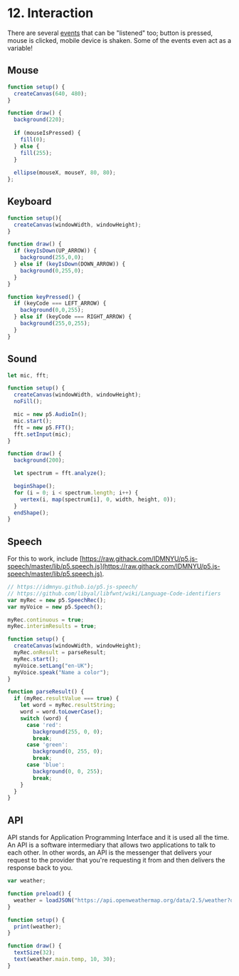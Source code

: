 # 12. Interaction

There are several [events](https://p5js.org/reference/#group-Events) that can be "listened" too; button is pressed, mouse is clicked, mobile device is shaken. Some of the events even act as a variable!

## Mouse

```javascript
function setup() {
  createCanvas(640, 480);
}

function draw() {
  background(220);
  
  if (mouseIsPressed) {
    fill(0);
  } else {
    fill(255);
  }
  
  ellipse(mouseX, mouseY, 80, 80);
};
```

## Keyboard

```javascript
function setup(){
  createCanvas(windowWidth, windowHeight);
}

function draw() {
  if (keyIsDown(UP_ARROW)) {
    background(255,0,0);
  } else if (keyIsDown(DOWN_ARROW)) {
    background(0,255,0);
  }
}

function keyPressed() {
  if (keyCode === LEFT_ARROW) {
    background(0,0,255);
  } else if (keyCode === RIGHT_ARROW) {
    background(255,0,255);
  }
}
```

## Sound



```javascript
let mic, fft;

function setup() {
  createCanvas(windowWidth, windowHeight);
  noFill();

  mic = new p5.AudioIn();
  mic.start();
  fft = new p5.FFT();
  fft.setInput(mic);
}

function draw() {
  background(200);

  let spectrum = fft.analyze();

  beginShape();
  for (i = 0; i < spectrum.length; i++) {
    vertex(i, map(spectrum[i], 0, width, height, 0));
  }
  endShape();
}
```

## Speech

For this to work, include [https://raw.githack.com/IDMNYU/p5.js-speech/master/lib/p5.speech.js](https://raw.githack.com/IDMNYU/p5.js-speech/master/lib/p5.speech.js).

```javascript
// https://idmnyu.github.io/p5.js-speech/
// https://github.com/libyal/libfwnt/wiki/Language-Code-identifiers
var myRec = new p5.SpeechRec();
var myVoice = new p5.Speech();

myRec.continuous = true;
myRec.interimResults = true;

function setup() {
  createCanvas(windowWidth, windowHeight);
  myRec.onResult = parseResult;
  myRec.start();
  myVoice.setLang("en-UK");
  myVoice.speak("Name a color");
}

function parseResult() {
  if (myRec.resultValue === true) {
    let word = myRec.resultString;
    word = word.toLowerCase();
    switch (word) {
      case 'red':
        background(255, 0, 0);
        break;
      case 'green':
        background(0, 255, 0);
        break;
      case 'blue':
        background(0, 0, 255);
        break;
    }
  }
}
```

## API

API stands for Application Programming Interface and it is used all the time. An API is a software intermediary that allows two applications to talk to each other. In other words, an API is the messenger that delivers your request to the provider that you're requesting it from and then delivers the response back to you.

```javascript
var weather;

function preload() {
  weather = loadJSON("https://api.openweathermap.org/data/2.5/weather?q=Stockholm&units=metric&APPID=8bc33b55474e0525d2c28707ca934965&");
}

function setup() {
  print(weather);
}

function draw() {
  textSize(32);
  text(weather.main.temp, 10, 30);
}
```



